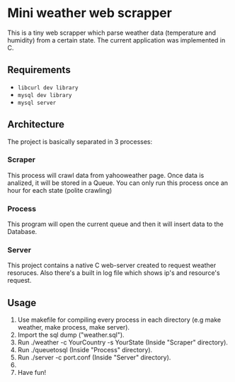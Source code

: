 # Mini weather web scrapper

This is a tiny web scrapper which parse weather data (temperature and humidity) from a certain
state. The current application was implemented in C.

## Requirements

- `libcurl dev library`
- `mysql dev library`
- `mysql server`

## Architecture

The project is basically separated in 3 processes:

### Scraper
This process will crawl data from yahooweather page. Once data is analized, it will be stored in a Queue. You can only run this process once an hour for each state (polite crawling)

### Process
This program will open the current queue and then it will insert data to the Database.

### Server
This project contains a native C web-server created to request weather resoruces. Also there's a built in log file which shows ip's and resource's request.

## Usage

1. Use makefile for compiling every process in each directory (e.g make weather, make process, make server).
2. Import the sql dump ("weather.sql").
3. Run ./weather -c YourCountry -s YourState (Inside "Scraper" directory).
4. Run ./queuetosql (Inside "Process" directory).
5. Run ./server -c port.conf (Inside "Server" directory).
6.
7. Have fun!

